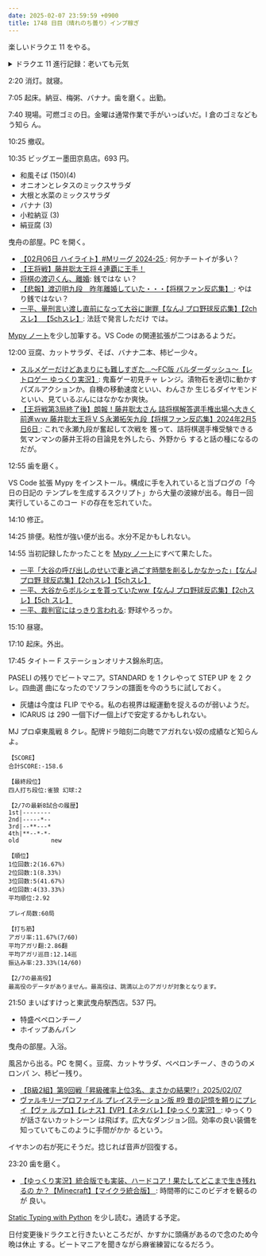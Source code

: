 ```yaml
---
date: 2025-02-07 23:59:59 +0900
title: 1748 日目（晴れのち曇り）インプ稼ぎ
---
```


楽しいドラクエ 11 をやる。

<details><summary>ドラクエ 11 進行記録：老いても元気</summary>
<p>今晩はれんけいコマンドの二人か三人のゾーンが必要なものを見ていく。ゾーンに入ったキャラから優先して調べる。
以下、使えそうなものを記す。</p>

<p>ゆうしゃのまい（主人公＋シルビア）は全員にバイキルトがかかると考えられる。使えそうなボス戦はある。</p>

<p>老いても元気（マルティナ＋ロウ）はロウがなぜか全盛期の勢いを取り戻し超強化。
打撃しか見ていないが確かに強い。二ターンくらいで元に戻る。
そのとき HP が 1 になるが、すぐにロウ自身でベホマを唱えるので問題はない。</p>

<p>モンスターゾーン（主人公＋シルビア＋セーニャ）はシルビアが打撃を食らうと、その敵がマヒする。
この後シルビアがタナトスハンドだか何だかで刺すと大ダメージという狙いが考えられる。
考えられるが、そもそもシルビアのみかわし確率が高くて打撃をもらってくれないという欠点がある。</p>

<p>きせきのきのみが枯渇して考える。きせきのしずくのほうが効率が良い可能性を。
今なら銭に困っていないから、イシの村の店で二十万ゴールドで購入するのもやぶさかでない。
なんなら始祖の森北の高台のインプケイオス＋デビルメビウス稼ぎがある（後者は種のほうが美味しいが）。
さっそく狩りに出かける。</p>
</details>

2:20 消灯。就寝。

7:05 起床。納豆、梅粥、バナナ。歯を磨く。出勤。

7:40 現場。可燃ゴミの日。金曜は通常作業で手がいっぱいだ。I 倉のゴミなどもう知ら
ん。

10:25 撤収。

10:35 ビッグエー墨田京島店。693 円。

* 和風そば (150)(4)
* オニオンとレタスのミックスサラダ
* 大根と水菜のミックスサラダ
* バナナ (3)
* 小粒納豆 (3)
* 絹豆腐 (3)

曳舟の部屋。PC を開く。

* [【02月06日 ハイライト】#Mリーグ 2024-25
  ](https://www.youtube.com/watch?v=8bI1PDpSZFo): 何かチートイが多い？
* [【王将戦】藤井聡太王将４連覇に王手！
  ](https://www.youtube.com/watch?v=b0qeMB1tjxM)
* [将棋の渡辺くん、離婚](https://www.youtube.com/watch?v=SV7y8MdRVhg): 銭ではな
  い？
* [【悲報】渡辺明九段　昨年離婚していた・・・【将棋ファン反応集】
  ](https://www.youtube.com/watch?v=gTt6ATreYP0): やはり銭ではない？
* [一平、量刑言い渡し直前になって大谷に謝罪【なんJ プロ野球反応集】【2chスレ】
  【5chスレ】](https://www.youtube.com/watch?v=qN_Ig6eSMoY): 法廷で発言しただけ
  では。

[Mypy ノート][287]を少し加筆する。VS Code の関連拡張が二つはあるようだ。

12:00 豆腐、カットサラダ、そば、バナナ二本、柿ピー少々。

* [スルメゲーだけどあまりにも難しすぎた...～FC版 バルダーダッシュ～【レトロゲー
  ゆっくり実況】](https://www.youtube.com/watch?v=irFeLSUpf2c): 鬼畜ゲー初見チャ
  レンジ。漬物石を適切に動かすパズルアクションか。自機の移動速度といい、わんさか
  生じるダイヤモンドといい、見ているぶんにはなかなか爽快。
* [【王将戦第3局終了後】朗報！藤井聡太さん 詰将棋解答選手権出場へ大きく前進ｗｗ
  藤井聡太王将ＶＳ永瀬拓矢九段【将棋ファン反応集】2024年2月5日6日
  ](https://www.youtube.com/watch?v=eIDrA98M6NA): これで永瀬九段が奮起して次戦を
  獲って、詰将棋選手権受験できる気マンマンの藤井王将の目論見を外したら、外野から
  すると話の種になるのだが。

12:55 歯を磨く。

VS Code 拡張 Mypy をインストール。構成に手を入れていると当ブログの「今日の日記の
テンプレを生成するスクリプト」から大量の波線が出る。毎日一回実行しているこのコー
ドの存在を忘れていた。

14:10 修正。

14:25 排便。粘性が強い便が出る。水分不足かもしれない。

14:55 当初記録したかったことを [Mypy ノート][287]にすべて果たした。

* [一平「大谷の呼び出しのせいで妻と過ごす時間を削るしかなかった」【なんJ プロ野
  球反応集】【2chスレ】【5chスレ】](https://www.youtube.com/watch?v=mMSot3pJQOg)
* [一平、大谷からポルシェを貰っていたww【なんJ プロ野球反応集】【2chスレ】【5ch
  スレ】](https://www.youtube.com/watch?v=llxM2eKFwng)
* [一平、裁判官にはっきり言われる](https://www.youtube.com/watch?v=0EZuol1Sx3s):
  野球やろっか。

15:10 昼寝。

17:10 起床。外出。

17:45 タイトー F ステーションオリナス錦糸町店。

PASELI の残りでビートマニア。STANDARD を 1 クレやって STEP UP を 2 クレ。四曲選
曲になったのでソフランの譜面を今のうちに試しておく。

* 灰燼は今度は FLIP でやる。私の右視界は縦運動を捉えるのが弱いようだ。
* ICARUS は 290 一個下げ一個上げで安定するかもしれない。

MJ プロ卓東風戦 8 クレ。配牌ドラ暗刻二向聴でアガれない奴の成績など知らんよ。

```text
【SCORE】
合計SCORE:-158.6

【最終段位】
四人打ち段位:雀狼 幻球:2

【2/7の最新8試合の履歴】
1st|--------
2nd|-----*--
3rd|--**---*
4th|**--*-*-
old         new

【順位】
1位回数:2(16.67%)
2位回数:1(8.33%)
3位回数:5(41.67%)
4位回数:4(33.33%)
平均順位:2.92

プレイ局数:60局

【打ち筋】
アガリ率:11.67%(7/60)
平均アガリ翻:2.86翻
平均アガリ巡目:12.14巡
振込み率:23.33%(14/60)

【2/7の最高役】
最高役のデータがありません。最高役は、跳満以上のアガリが対象となります。
```

21:50 まいばすけっと東武曳舟駅西店。537 円。

* 特盛ペペロンチーノ
* ホイップあんパン

曳舟の部屋。入浴。

風呂から出る。PC を開く。豆腐、カットサラダ、ペペロンチーノ、きのうのメロンパ
ン、柿ピー残り。

* [【B級2組】第9回戦「昇級確率上位3名、まさかの結果!?」2025/02/07
  ](https://www.youtube.com/watch?v=fL-VM7thxYI)
* [ヴァルキリープロファイル プレイステーション版 #9 昔の記憶を頼りにプレイ【ヴァ
  ルプロ】【レナス】【VP】【ネタバレ】【ゆっくり実況】
  ](https://www.youtube.com/watch?v=Qf2vrm0viJQ): ゆっくりが話さないカットシーン
  は飛ばす。広大なダンジョン回。効率の良い装備を知っていてもこのように手間がかか
  るという。

イヤホンの右が死にそうだ。捻じれば音声が回復する。

23:20 歯を磨く。

* [【ゆっくり実況】統合版でも実装、ハードコア！果たしてどこまで生き残れるの
  か？【Minecraft】【マイクラ統合版】
  ](https://www.youtube.com/watch?v=TI3u2AaHH8s): 時間帯的にこのビデオを観るのが
  良い。

[Static Typing with Python](https://typing.readthedocs.io/en/latest/index.html)
を少し読む。通読する予定。

日付変更後ドラクエと行きたいところだが、かすかに頭痛があるので念のため今晩は休止
する。ビートマニアを聞きながら麻雀練習になるだろう。

[287]: <https://github.com/showa-yojyo/notebook/issues/287>
